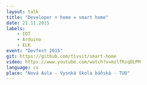 ```yaml
---
layout: talk
title: "Developer + home = smart home"
date: 21.11.2015
labels:
    - IOT
    - Arduino
    - ELK
event: "Devfest 2015"
git: https://github.com/tivvit/smart-home
video: https://www.youtube.com/watch?v=mzlfRzqDLPM
language: cs
place: "Nová Aula - Vysoká škola báňská - TUO"
---
```

